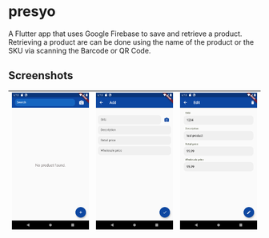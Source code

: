 # presyo

A Flutter app that uses Google Firebase to save and retrieve a product. Retrieving a product are can be done using the name of the product or the SKU via scanning the Barcode or QR Code.

## Screenshots
![Search Image](/assets/images/ss_search.png)|![Add Image](/assets/images/ss_add.png) | ![Edit Image](/assets/images/ss_edit.png)
-------------------------------------------- | -------------------------------------- | -----------------------------------------
